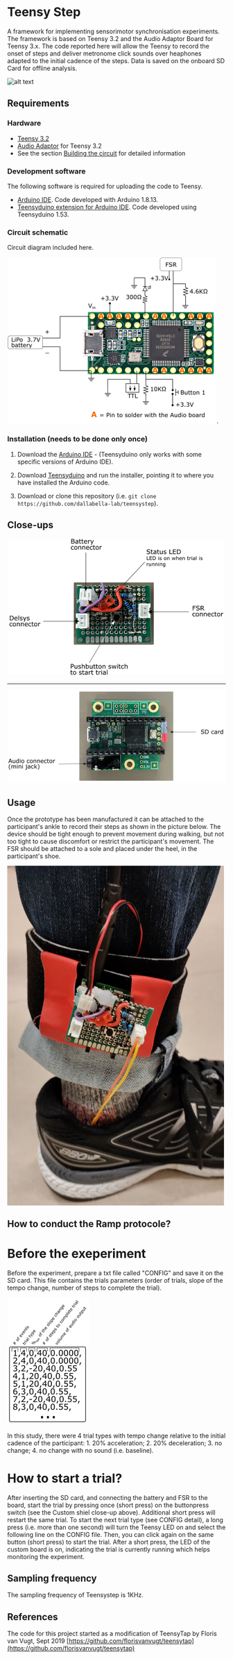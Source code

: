 # Teensy Step

A framework for implementing sensorimotor synchronisation experiments. The framework is based on Teensy 3.2 and the Audio Adaptor Board for Teensy 3.x. The code reported here will allow the Teensy to record the onset of steps and deliver metronome click sounds over heaphones adapted to the initial cadence of the steps. Data is saved on the onboard SD Card for offline analysis. 

![alt text](misc/Equipment_TeensyStep.jpg "Setup example")

## Requirements

### Hardware
* [Teensy 3.2](https://www.pjrc.com/store/teensy32.html) 
* [Audio Adaptor](https://www.pjrc.com/store/teensy3_audio.html) for Teensy 3.2
* See the section [Building the circuit](#building-the-circuit) for detailed information

### Development software
The following software is required for uploading the code to Teensy.

* [Arduino IDE](https://www.arduino.cc/en/Main/Software). Code developed with Arduino 1.8.13.
* [Teensyduino extension for Arduino IDE](https://www.pjrc.com/teensy/teensyduino.html). Code developed using Teensyduino 1.53.


### Circuit schematic
Circuit diagram included here.

![wiring](misc/wiringTeensyStep.png). 


### Installation (needs to be done only once)


1. Download the [Arduino IDE](https://www.arduino.cc/en/Main/Software) - (Teensyduino only works with some specific versions of Arduino IDE).

2. Download [Teensyduino](https://www.pjrc.com/teensy/td_download.html) and run the installer, pointing it to where you have installed the Arduino code. 

3. Download or clone this repository (i.e. `git clone https://github.com/dallabella-lab/teensystep`).


## Close-ups

![custom shield](misc/TopBoard.png "Custom shield for the Teensy 3.2")

---

![side view](misc/BottomBoard.png "Teensy 3.2 with Audio board")


## Usage

Once the prototype has been manufactured it can be attached to the participant's ankle to record their steps as shown in the picture below. The device should be tight enough to prevent movement during walking, but not too tight to cause discomfort or restrict the participant's movement. The FSR should be attached to a sole and placed under the heel, in the participant's shoe.

<img src="misc/Equipment_participant.jpg" alt="equipment" align="center" width="500"/>

## How to conduct the Ramp protocole?

# Before the exeperiment

Before the experiment, prepare a txt file called "CONFIG" and save it on the SD card. This file contains the trials parameters (order of trials, slope of the tempo change, number of steps to complete the trial).

![CONFIG detail](misc/trial_configuration.png "Details of the trial parameters")

In this study, there were 4 trial types with tempo change relative to the initial cadence of the participant: 1. 20% acceleration; 2. 20% deceleration; 3. no change; 4. no change with no sound (i.e. baseline).

# How to start a trial?
After inserting the SD card, and connecting the battery and FSR to the board, start the trial by pressing once (short press) on the buttonpress switch (see the Custom shiel close-up above).
Additional short press will restart the same trial. To start the next trial type (see CONFIG detail), a long press (i.e. more than one second) will turn the Teensy LED on and select the following line on the CONFIG file. Then, you can click again on the same button (short press) to start the trial.
After a short press, the LED of the custom board is on, indicating the trial is currently running which helps monitoring the experiment.

## Sampling frequency

The sampling frequency of Teensystep is 1KHz.

## References

The code for this project started as a modification of TeensyTap by Floris van Vugt, Sept 2019 [https://github.com/florisvanvugt/teensytap](https://github.com/florisvanvugt/teensytap)



